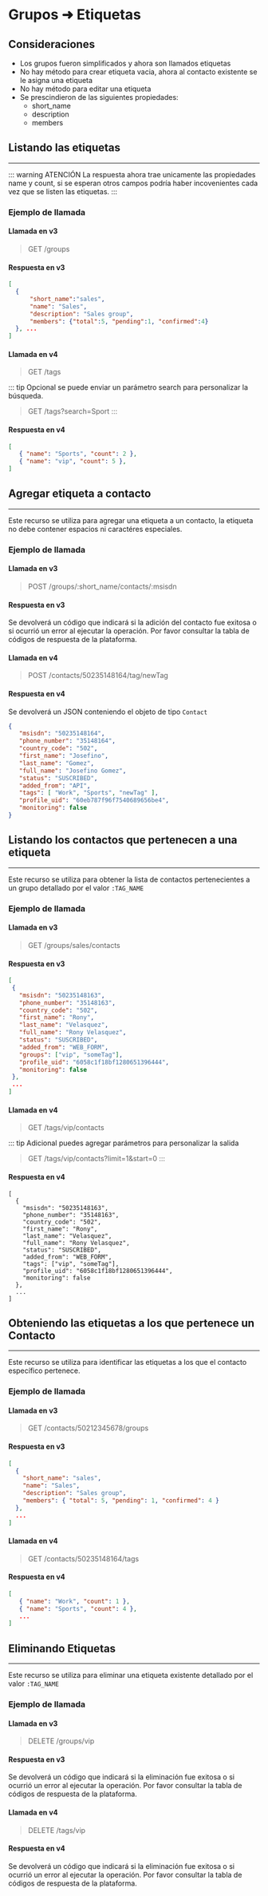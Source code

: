 # Grupos ➜ Etiquetas

## Consideraciones
- Los grupos fueron simplificados y ahora son llamados etiquetas
- No hay método para crear etiqueta vacia, ahora al contacto existente se le asigna una etiqueta
- No hay método para editar una etiqueta
- Se prescindieron de las siguientes propiedades:
  - short_name
  - description
  - members
  

## Listando las etiquetas
****


::: warning ATENCIÓN
La respuesta ahora trae unicamente las propiedades name y count, si se esperan otros campos podría haber incovenientes cada vez que se listen las etiquetas.
:::

### Ejemplo de llamada

#### Llamada en v3

> GET /groups

#### Respuesta en v3

``` json
[
  {
      "short_name":"sales", 
      "name": "Sales", 
      "description": "Sales group",
      "members": {"total":5, "pending":1, "confirmed":4}
  }, ...
]
```


#### Llamada en v4

> GET /tags

::: tip 
Opcional se puede enviar un parámetro search para personalizar la búsqueda. 

> GET /tags?search=Sport
:::

#### Respuesta en v4

``` json
[ 
   { "name": "Sports", "count": 2 },
   { "name": "vip", "count": 5 },
]
```






## Agregar etiqueta a contacto
****

Este recurso se utiliza para agregar una etiqueta a un contacto, la etiqueta no debe contener espacios ni caractéres especiales.

### Ejemplo de llamada

#### Llamada en v3

> POST /groups/:short_name/contacts/:msisdn


#### Respuesta en v3

Se devolverá un código que indicará si la adición del contacto fue exitosa o si ocurrió un error al ejecutar la operación. Por favor consultar la tabla de códigos de respuesta de la plataforma.


#### Llamada en v4

> POST /contacts/50235148164/tag/newTag

#### Respuesta en v4

Se devolverá un JSON conteniendo el objeto de tipo `Contact`

``` json
{
   "msisdn": "50235148164",
   "phone_number": "35148164",
   "country_code": "502",
   "first_name": "Josefino",
   "last_name": "Gomez",
   "full_name": "Josefino Gomez",
   "status": "SUSCRIBED",
   "added_from": "API",
   "tags": [ "Work", "Sports", "newTag" ],
   "profile_uid": "60eb787f96f7540689656be4",
   "monitoring": false
}
```










## Listando los contactos que pertenecen a una etiqueta
****

Este recurso se utiliza para obtener la lista de contactos pertenecientes a un grupo detallado por el valor `:TAG_NAME`

### Ejemplo de llamada


#### Llamada en v3

> GET /groups/sales/contacts

#### Respuesta en v3

``` json
[
 { 
   "msisdn": "50235148163",
   "phone_number": "35148163",
   "country_code": "502",
   "first_name": "Rony",
   "last_name": "Velasquez",
   "full_name": "Rony Velasquez",
   "status": "SUSCRIBED",
   "added_from": "WEB_FORM",
   "groups": ["vip", "someTag"],
   "profile_uid": "6058c1f18bf1280651396444",
   "monitoring": false
 },
 ...
]
```

#### Llamada en v4

> GET /tags/vip/contacts

::: tip
Adicional puedes agregar parámetros para personalizar la salida
> GET /tags/vip/contacts?limit=1&start=0
:::

#### Respuesta en v4 

``` json{11}
[
  { 
    "msisdn": "50235148163",
    "phone_number": "35148163",
    "country_code": "502",
    "first_name": "Rony",
    "last_name": "Velasquez",
    "full_name": "Rony Velasquez",
    "status": "SUSCRIBED",
    "added_from": "WEB_FORM",
    "tags": ["vip", "someTag"],
    "profile_uid": "6058c1f18bf1280651396444",
    "monitoring": false
  }, 
  ...
]
```




## Obteniendo las etiquetas a los que pertenece un Contacto
****

Este recurso se utiliza para identificar las etiquetas a los que el contacto específico pertenece.

### Ejemplo de llamada

#### Llamada en v3

> GET /contacts/50212345678/groups

#### Respuesta en v3

``` json
[
  {
    "short_name": "sales", 
    "name": "Sales", 
    "description": "Sales group",
    "members": { "total": 5, "pending": 1, "confirmed": 4 }
  },
  ...
]
```


#### Llamada en v4

> GET /contacts/50235148164/tags

#### Respuesta en v4

``` json
[ 
   { "name": "Work", "count": 1 }, 
   { "name": "Sports", "count": 4 },
   ...
] 
```




## Eliminando Etiquetas
****

Este recurso se utiliza para eliminar una etiqueta existente detallado por el valor `:TAG_NAME`

### Ejemplo de llamada


#### Llamada en v3

> DELETE /groups/vip

#### Respuesta en v3
Se devolverá un código que indicará si la eliminación fue exitosa o si ocurrió un error al ejecutar la operación. Por favor consultar la tabla de códigos de respuesta de la plataforma.


#### Llamada en v4

> DELETE /tags/vip

#### Respuesta en v4

Se devolverá un código que indicará si la eliminación fue exitosa o si ocurrió un error al ejecutar la operación. Por favor consultar la tabla de códigos de respuesta de la plataforma.